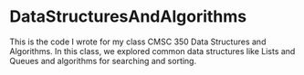 # DataStructuresAndAlgorithms

This is the code I wrote for my class CMSC 350 Data Structures and Algorithms.  In this class, we explored common data structures like Lists and Queues and algorithms for searching and sorting.
